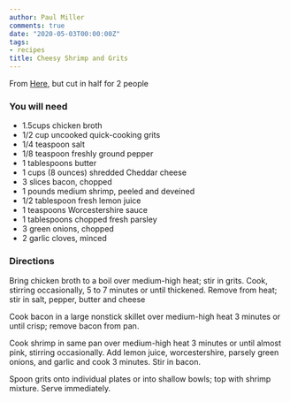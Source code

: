 ```yaml
---
author: Paul Miller
comments: true
date: "2020-05-03T00:00:00Z"
tags:
- recipes
title: Cheesy Shrimp and Grits
---
```


From [Here](https://www.myrecipes.com/recipe/cheesy-shrimp-grits), but cut in half for 2 people

### You will need 
 * 1.5cups chicken broth 
 * 1/2 cup uncooked quick-cooking grits 
 * 1/4 teaspoon salt 
 * 1/8 teaspoon freshly ground pepper 
 * 1 tablespoons butter 
 * 1 cups (8 ounces) shredded Cheddar cheese 
 * 3 slices bacon, chopped 
 * 1 pounds medium shrimp, peeled and deveined
 * 1/2 tablespoon fresh lemon juice 
 * 1 teaspoons Worcestershire sauce 
 * 1 tablespoons chopped fresh parsley 
 * 3 green onions, chopped 
 * 2 garlic cloves, minced

### Directions
Bring chicken broth to a boil over medium-high heat; stir in grits. Cook, stirring occasionally, 5 to 7 minutes or until thickened. Remove from heat; stir in salt, pepper, butter and cheese

Cook bacon in a large nonstick skillet over medium-high heat 3 minutes or until crisp; remove bacon from pan.

Cook shrimp in same pan over medium-high heat 3 minutes or until almost pink, stirring occasionally. Add lemon juice, worcestershire, parsely green onions, and garlic and cook 3 minutes. Stir in bacon.

Spoon grits onto individual plates or into shallow bowls; top with shrimp mixture. Serve immediately.